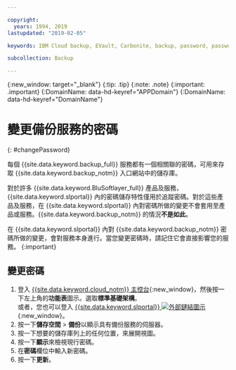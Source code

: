 ```yaml
---

copyright:
  years: 1994, 2019
lastupdated: "2019-02-05"

keywords: IBM Cloud backup, EVault, Carbonite, backup, password, password reset

subcollection: Backup

---
```

{:new_window: target="_blank"}
{:tip: .tip}
{:note: .note}
{:important: .important}
{:DomainName: data-hd-keyref="APPDomain"}
{:DomainName: data-hd-keyref="DomainName"}

# 變更備份服務的密碼
{: #changePassword}

每個 {{site.data.keyword.backup_full}} 服務都有一個相關聯的密碼，可用來存取 {{site.data.keyword.backup_notm}} 入口網站中的儲存庫。

對於許多 {{site.data.keyword.BluSoftlayer_full}} 產品及服務，{{site.data.keyword.slportal}} 內的密碼儲存特性僅用於追蹤密碼。對於這些產品及服務，在 {{site.data.keyword.slportal}} 內對密碼所做的變更不會套用至產品或服務。{{site.data.keyword.backup_notm}} 的情況**不是如此**。

在 {{site.data.keyword.slportal}} 內對 {{site.data.keyword.backup_notm}} 密碼所做的變更，會對服務本身進行。當您變更密碼時，請記住它會直接影響您的服務。
{:important}

## 變更密碼

1. 登入 [{{site.data.keyword.cloud_notm}} 主控台](https://{DomainName}/catalog){:new_window}，然後按一下左上角的**功能表**圖示。選取**標準基礎架構**。<br/>
   或者，您也可以登入 [{{site.data.keyword.slportal}} ![外部鏈結圖示](../../icons/launch-glyph.svg "外部鏈結圖示")](https://control.softlayer.com/){:new_window}。
2. 按一下**儲存空間** > **備份**以顯示具有備份服務的伺服器。
3. 按一下想要的儲存庫列上的任何位置，來展開視圖。
4. 按一下**顯示**來檢視現行密碼。
5. 在**密碼**欄位中輸入新密碼。
6. 按一下**更新**。
